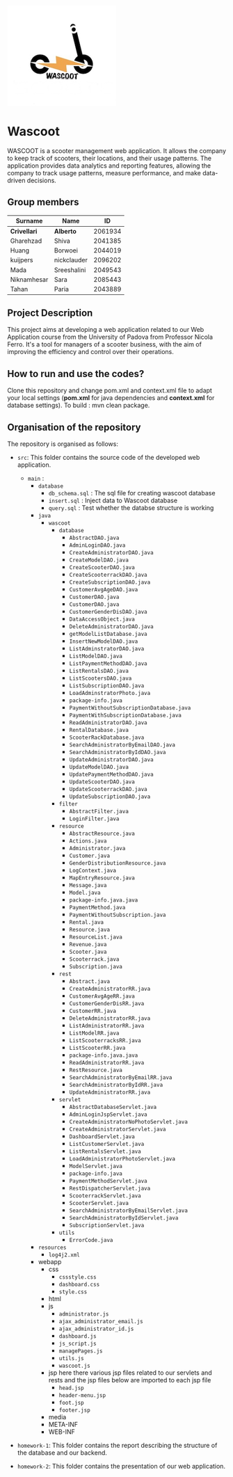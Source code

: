 <img src="./homework-1/figure/logo.jpg" width="250px">

# Wascoot 

WASCOOT is a scooter management web application. It allows the company to keep track of scooters, their locations, and their usage patterns.
The application provides data analytics and reporting features, allowing the company to track usage patterns, measure performance, and make data-driven decisions.
## Group members

| Surname       | Name          | ID       |
| ------------- | ------------- |----------|
| **Crivellari**	| **Alberto**	| 2061934	 |
| Gharehzad		| Shiva	| 2041385  |
| Huang	| Borwoei	| 2044019	 |
| kuijpers        | nickclauder	| 2096202	 |
| Mada | Sreeshalini | 2049543  |
| Niknamhesar | Sara | 2085443  |
| Tahan		| Paria		| 2043889	 |


## Project Description ##

This project aims at developing a web application related to our Web Application course from the University of Padova from Professor Nicola Ferro. It's a tool for managers of a scooter business, with the aim of improving the efficiency and control over their operations.

## How to run and use the codes? ##

Clone this repository and change pom.xml and context.xml file to adapt your local settings (**pom.xml** for java dependencies and **context.xml** for database settings).
To build : mvn clean package.

## Organisation of the repository ###

The repository is organised as follows:

* `src`: This folder contains the source code of the developed web application.
    * `main` :
        * `database`
          * `db_schema.sql` : The sql file for creating wascoot database
          * `insert.sql` : Inject data to Wascoot database
          * `query.sql` : Test whether the databse structure is working
        * `java`
            * `wascoot`
                * `database`
                    * `AbstractDAO.java`
                    * `AdminLoginDAO.java`
                    * `CreateAdministratorDAO.java`
                    * `CreateModelDAO.java`
                    * `CreateScooterDAO.java`
                    * `CreateScooterrackDAO.java`
                    * `CreateSubscriptionDAO.java`
                    * `CustomerAvgAgeDAO.java`
                    * `CustomerDAO.java`
                    * `CustomerDAO.java`
                    * `CustomerGenderDisDAO.java`
                    * `DataAccessObject.java`
                    * `DeleteAdministratorDAO.java`
                    * `getModelListDatabase.java`
                    * `InsertNewModelDAO.java`
                    * `ListAdminstratorDAO.java`
                    * `ListModelDAO.java`
                    * `ListPaymentMethodDAO.java`
                    * `ListRentalsDAO.java`
                    * `ListScootersDAO.java`
                    * `ListSubscriptionDAO.java`
                    * `LoadAdminstratorPhoto.java`
                    * `package-info.java`
                    * `PaymentWithoutSubscriptionDatabase.java`
                    * `PaymentWithSubscriptionDatabase.java`
                    * `ReadAdministratorDAO.java`
                    * `RentalDatabase.java`
                    * `ScooterRackDatabase.java`
                    * `SearchAdministratorByEmailDAO.java`
                    * `SearchAdministratorByIdDAO.java`
                    * `UpdateAdministratorDAO.java`
                    * `UpdateModelDAO.java`
                    * `UpdatePaymentMethodDAO.java`
                    * `UpdateScooterDAO.java`
                    * `UpdateScooterrackDAO.java`
                    * `UpdateSubscriptionDAO.java`
                * `filter`
                    * `AbstractFilter.java`
                    * `LoginFilter.java`
                * `resource`
                    * `AbstractResource.java`
                    * `Actions.java`
                    * `Administrator.java`
                    * `Customer.java`
                    * `GenderDistributionResource.java`
                    * `LogContext.java`
                    * `MapEntryResource.java`
                    * `Message.java`
                    * `Model.java`
                    * `package-info.java.java`
                    * `PaymentMethod.java`
                    * `PaymentWithoutSubscription.java`
                    * `Rental.java`
                    * `Resource.java`
                    * `ResourceList.java`
                    * `Revenue.java`
                    * `Scooter.java`
                    * `Scooterrack.java`
                    * `Subscription.java`
                * `rest`
                    * `Abstract.java`
                    * `CreateAdministratorRR.java`
                    * `CustomerAvgAgeRR.java`
                    * `CustomerGenderDisRR.java`
                    * `CustomerRR.java`
                    * `DeleteAdministratorRR.java`
                    * `ListAdministratorRR.java`
                    * `ListModelRR.java`
                    * `ListScooterracksRR.java`
                    * `ListScooterRR.java`
                    * `package-info.java.java`
                    * `ReadAdministratorRR.java`
                    * `RestResource.java`
                    * `SearchAdministratorByEmailRR.java`
                    * `SearchAdministratorByIdRR.java`
                    * `UpdateAdministratorRR.java`
                * `servlet`
                    * `AbstractDatabaseServlet.java`
                    * `AdminLoginJspServlet.java`
                    * `CreateAdministratorNoPhotoServlet.java`
                    * `CreateAdministratorServlet.java`
                    * `DashboardServlet.java`
                    * `ListCustomerServlet.java`
                    * `ListRentalsServlet.java`
                    * `LoadAdministratorPhotoServlet.java`
                    * `ModelServlet.java`
                    * `package-info.java`
                    * `PaymentMethodServlet.java`
                    * `RestDispatcherServlet.java`
                    * `ScooterrackServlet.java`
                    * `ScooterServlet.java`
                    * `SearchAdministratorByEmailServlet.java`
                    * `SearchAdministratorByIdServlet.java`
                    * `SubscriptionServlet.java`
                * `utils`
                  * `ErrorCode.java`
        * `resources`
            * `log4j2.xml`
        * webapp
          * css
            * `cssstyle.css`
            * `dashboard.css`
            * `style.css`
          * html
          * js
            * `administrator.js`
            * `ajax_administrator_email.js`
            * `ajax_administrator_id.js`
            * `dashboard.js`
            * `js_script.js`
            * `managePages.js`
            * `utils.js`
            * `wascoot.js`
          * jsp here there various jsp files related to our servlets and rests and the jsp files below are imported to each jsp file
            * `head.jsp`
            * `header-menu.jsp`
            * `foot.jsp`
            * `footer.jsp`
          * media
          * META-INF
          * WEB-INF
            
* `homework-1`: This folder contains the report describing the structure of the database and our backend.
* `homework-2`: This folder contains the presentation of our web application.

